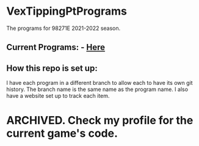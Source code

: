# VexTippingPtPrograms
The programs for 98271E 2021-2022 season.


## Current Programs: - [Here](https://brysonv10.github.io/VexTippingPoint/)



## How this repo is set up:
I have each program in a different branch to allow each to have its own git history. The branch name is the same name as the program name. 
I also have a website set up to track each item.

# ARCHIVED. Check my profile for the current game's code. 
